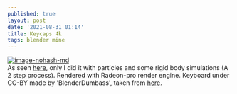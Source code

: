 ```yaml
---
published: true
layout: post
date: '2021-08-31 01:14'
title: Keycaps 4k
tags: blender mine 
---
```

[![image-nohash-md](https://images.weserv.nl/?url=https://i.imgur.com/vI2Qtwg.jpg)](https://images.weserv.nl/?url=https://i.imgur.com/rfKCVDg.jpg)  
As seen [here](https://www.youtube.com/watch?v=rQguvZ3Xtgk), only I did it with particles and some rigid body simulations (A 2 step process). Rendered with Radeon-pro render engine. Keyboard under CC-BY made by 'BlenderDumbass', taken from [here](https://www.blendswap.com/blend/25161).
